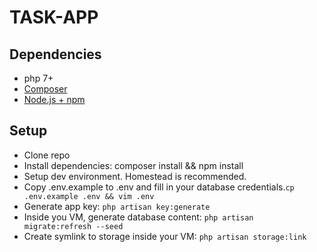 
# TASK-APP

## Dependencies
* php 7+
* [Composer](https://getcomposer.org/download/)
* [Node.js + npm](https://nodejs.org/en/)

## Setup
* Clone repo
* Install dependencies: composer install && npm install
* Setup dev environment. Homestead is recommended.
* Copy .env.example to .env and fill in your database credentials.`cp .env.example .env && vim .env` 
* Generate app key: `php artisan key:generate`
* Inside you VM, generate database content: `php artisan migrate:refresh --seed`
* Create symlink to storage inside your VM: `php artisan storage:link`
